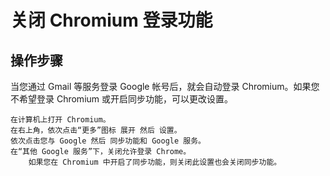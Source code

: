 # 关闭 Chromium 登录功能  
## 操作步骤  
当您通过 Gmail 等服务登录 Google 帐号后，就会自动登录 Chromium。如果您不希望登录 Chromium 或开启同步功能，可以更改设置。

    在计算机上打开 Chromium。
    在右上角，依次点击“更多”图标 展开 然后 设置。
    依次点击您与 Google 然后 同步功能和 Google 服务。
    在“其他 Google 服务”下，关闭允许登录 Chrome。
        如果您在 Chromium 中开启了同步功能，则关闭此设置也会关闭同步功能。

